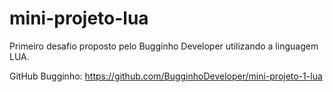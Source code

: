 # mini-projeto-lua
Primeiro desafio proposto pelo Bugginho Developer utilizando a linguagem LUA.

GitHub Bugginho: https://github.com/BugginhoDeveloper/mini-projeto-1-lua
